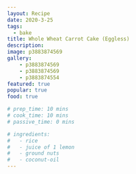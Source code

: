 ```yaml
---
layout: Recipe
date: 2020-3-25
tags:
  - bake
title: Whole Wheat Carrot Cake (Eggless)
description: 
image: p3883874569
gallery:
    - p3883874569
    - p3883874569
    - p3883874554
featured: true
popular: true
food: true

# prep_time: 10 mins
# cook_time: 10 mins
# passive_time: 0 mins

# ingredients:
#   - rice
#   - juice of 1 lemon
#   - ground nuts
#   - coconut-oil
---
```




